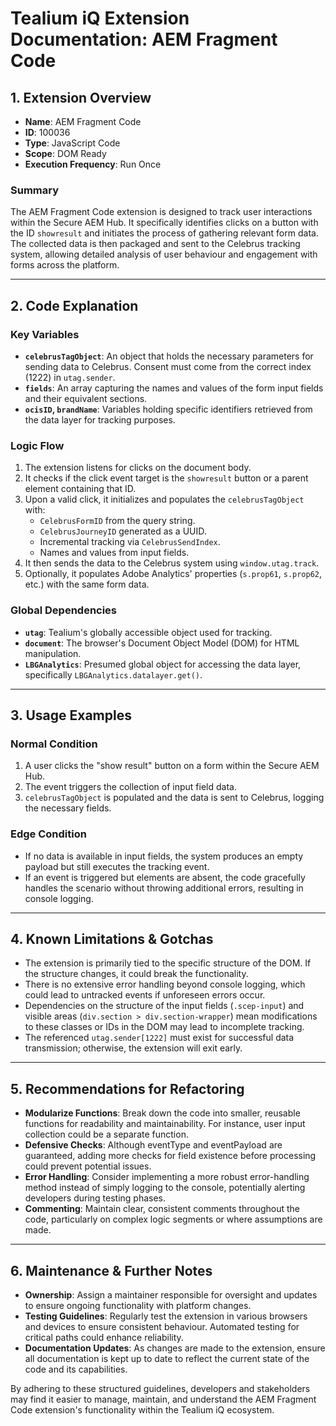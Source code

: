 # Tealium iQ Extension Documentation: AEM Fragment Code

## 1. Extension Overview

- **Name**: AEM Fragment Code
- **ID**: 100036
- **Type**: JavaScript Code
- **Scope**: DOM Ready
- **Execution Frequency**: Run Once

### Summary
The AEM Fragment Code extension is designed to track user interactions within the Secure AEM Hub. It specifically identifies clicks on a button with the ID `showresult` and initiates the process of gathering relevant form data. The collected data is then packaged and sent to the Celebrus tracking system, allowing detailed analysis of user behaviour and engagement with forms across the platform.

---

## 2. Code Explanation

### Key Variables
- **`celebrusTagObject`**: An object that holds the necessary parameters for sending data to Celebrus. Consent must come from the correct index (1222) in `utag.sender`.
- **`fields`**: An array capturing the names and values of the form input fields and their equivalent sections.
- **`ocisID`, `brandName`**: Variables holding specific identifiers retrieved from the data layer for tracking purposes.

### Logic Flow
1. The extension listens for clicks on the document body.
2. It checks if the click event target is the `showresult` button or a parent element containing that ID.
3. Upon a valid click, it initializes and populates the `celebrusTagObject` with:
   - `CelebrusFormID` from the query string.
   - `CelebrusJourneyID` generated as a UUID.
   - Incremental tracking via `CelebrusSendIndex`.
   - Names and values from input fields.
4. It then sends the data to the Celebrus system using `window.utag.track`.
5. Optionally, it populates Adobe Analytics' properties (`s.prop61`, `s.prop62`, etc.) with the same form data.

### Global Dependencies
- **`utag`**: Tealium's globally accessible object used for tracking.
- **`document`**: The browser's Document Object Model (DOM) for HTML manipulation.
- **`LBGAnalytics`**: Presumed global object for accessing the data layer, specifically `LBGAnalytics.datalayer.get()`.

---

## 3. Usage Examples

### Normal Condition
1. A user clicks the "show result" button on a form within the Secure AEM Hub.
2. The event triggers the collection of input field data.
3. `celebrusTagObject` is populated and the data is sent to Celebrus, logging the necessary fields.

### Edge Condition
- If no data is available in input fields, the system produces an empty payload but still executes the tracking event.
- If an event is triggered but elements are absent, the code gracefully handles the scenario without throwing additional errors, resulting in console logging.

---

## 4. Known Limitations & Gotchas
- The extension is primarily tied to the specific structure of the DOM. If the structure changes, it could break the functionality.
- There is no extensive error handling beyond console logging, which could lead to untracked events if unforeseen errors occur.
- Dependencies on the structure of the input fields (`.scep-input`) and visible areas (`div.section > div.section-wrapper`) mean modifications to these classes or IDs in the DOM may lead to incomplete tracking.
- The referenced `utag.sender[1222]` must exist for successful data transmission; otherwise, the extension will exit early.

---

## 5. Recommendations for Refactoring
- **Modularize Functions**: Break down the code into smaller, reusable functions for readability and maintainability. For instance, user input collection could be a separate function.
- **Defensive Checks**: Although eventType and eventPayload are guaranteed, adding more checks for field existence before processing could prevent potential issues.
- **Error Handling**: Consider implementing a more robust error-handling method instead of simply logging to the console, potentially alerting developers during testing phases.
- **Commenting**: Maintain clear, consistent comments throughout the code, particularly on complex logic segments or where assumptions are made.

---

## 6. Maintenance & Further Notes
- **Ownership**: Assign a maintainer responsible for oversight and updates to ensure ongoing functionality with platform changes.
- **Testing Guidelines**: Regularly test the extension in various browsers and devices to ensure consistent behaviour. Automated testing for critical paths could enhance reliability.
- **Documentation Updates**: As changes are made to the extension, ensure all documentation is kept up to date to reflect the current state of the code and its capabilities.

By adhering to these structured guidelines, developers and stakeholders may find it easier to manage, maintain, and understand the AEM Fragment Code extension's functionality within the Tealium iQ ecosystem.